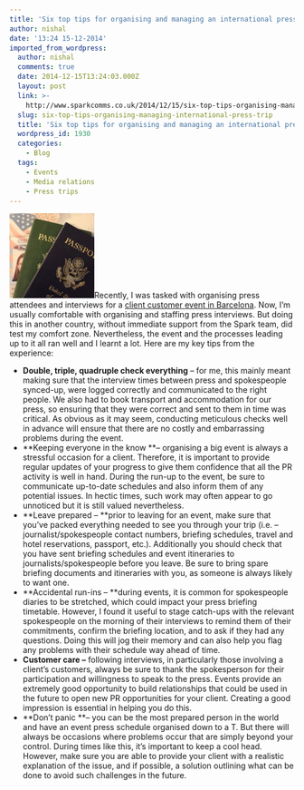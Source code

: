 ```yaml
---
title: 'Six top tips for organising and managing an international press trip '
author: nishal
date: '13:24 15-12-2014'
imported_from_wordpress:
  author: nishal
  comments: true
  date: 2014-12-15T13:24:03.000Z
  layout: post
  link: >-
    http://www.sparkcomms.co.uk/2014/12/15/six-top-tips-organising-managing-international-press-trip/
  slug: six-top-tips-organising-managing-international-press-trip
  title: 'Six top tips for organising and managing an international press trip '
  wordpress_id: 1930
  categories:
    - Blog
  tags:
    - Events
    - Media relations
    - Press trips
---
```


![passport-315266_640](passport-315266_640-150x150.jpg)Recently, I was tasked with organising press attendees and interviews for a [client customer event in Barcelona](http://www.jda.com/focusconnect/). Now, I’m usually comfortable with organising and staffing press interviews. But doing this in another country, without immediate support from the Spark team, did test my comfort zone. Nevertheless, the event and the processes leading up to it all ran well and I learnt a lot. Here are my key tips from the experience:  

  * **Double, triple, quadruple check everything** – for me, this mainly meant making sure that the interview times between press and spokespeople synced-up, were logged correctly and communicated to the right people. We also had to book transport and accommodation for our press, so ensuring that they were correct and sent to them in time was critical. As obvious as it may seem, conducting meticulous checks well in advance will ensure that there are no costly and embarrassing problems during the event.
  * **Keeping everyone in the know **– organising a big event is always a stressful occasion for a client. Therefore, it is important to provide regular updates of your progress to give them confidence that all the PR activity is well in hand. During the run-up to the event, be sure to communicate up-to-date schedules and also inform them of any potential issues. In hectic times, such work may often appear to go unnoticed but it is still valued nevertheless.
  * **Leave prepared – **prior to leaving for an event, make sure that you’ve packed everything needed to see you through your trip (i.e. – journalist/spokespeople contact numbers, briefing schedules, travel and hotel reservations, passport, etc.). Additionally you should check that you have sent briefing schedules and event itineraries to journalists/spokespeople before you leave. Be sure to bring spare briefing documents and itineraries with you, as someone is always likely to want one.
  * **Accidental run-ins – **during events, it is common for spokespeople diaries to be stretched, which could impact your press briefing timetable. However, I found it useful to stage catch-ups with the relevant spokespeople on the morning of their interviews to remind them of their commitments, confirm the briefing location, and to ask if they had any questions. Doing this will jog their memory and can also help you flag any problems with their schedule way ahead of time.
  * **Customer care –** following interviews, in particularly those involving a client’s customers, always be sure to thank the spokesperson for their participation and willingness to speak to the press. Events provide an extremely good opportunity to build relationships that could be used in the future to open new PR opportunities for your client. Creating a good impression is essential in helping you do this.
  * **Don’t panic **– you can be the most prepared person in the world and have an event press schedule organised down to a T. But there will always be occasions where problems occur that are simply beyond your control. During times like this, it’s important to keep a cool head. However, make sure you are able to provide your client with a realistic explanation of the issue, and if possible, a solution outlining what can be done to avoid such challenges in the future.

